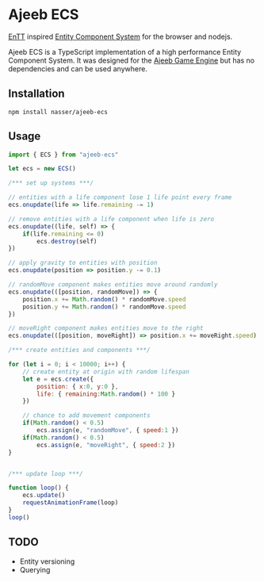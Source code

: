# Ajeeb ECS

[EnTT][entt] inspired [Entity Component System][wikiecs] for the browser and nodejs.

Ajeeb ECS is a TypeScript implementation of a high performance Entity Component System. It was designed for the [Ajeeb Game Engine][ajeeb] but has no dependencies and can be used anywhere.

## Installation

```
npm install nasser/ajeeb-ecs
```

## Usage

```js
import { ECS } from "ajeeb-ecs"

let ecs = new ECS()

/*** set up systems ***/

// entities with a life component lose 1 life point every frame
ecs.onupdate(life => life.remaining -= 1)

// remove entities with a life component when life is zero
ecs.onupdate((life, self) => {
    if(life.remaining <= 0)
        ecs.destroy(self)
})

// apply gravity to entities with position
ecs.onupdate(position => position.y -= 0.1)

// randomMove component makes entities move around randomly
ecs.onupdate(([position, randomMove]) => {
    position.x += Math.random() * randomMove.speed
    position.y += Math.random() * randomMove.speed
})

// moveRight component makes entities move to the right
ecs.onupdate(([position, moveRight]) => position.x += moveRight.speed)

/*** create entities and components ***/

for (let i = 0; i < 10000; i++) {
    // create entity at origin with random lifespan
    let e = ecs.create({
        position: { x:0, y:0 },
        life: { remaining:Math.random() * 100 }
    })

    // chance to add movement components
    if(Math.random() < 0.5)
        ecs.assign(e, "randomMove", { speed:1 })
    if(Math.random() < 0.5)
        ecs.assign(e, "moveRight", { speed:2 })
}


/*** update loop ***/

function loop() {
    ecs.update()
    requestAnimationFrame(loop)
}
loop() 
```

## TODO

* Entity versioning
* Querying

[ajeeb]: http://ajeeb.games
[entt]: https://github.com/skypjack/entt
[wikiecs]: https://en.wikipedia.org/wiki/Entity_component_system
